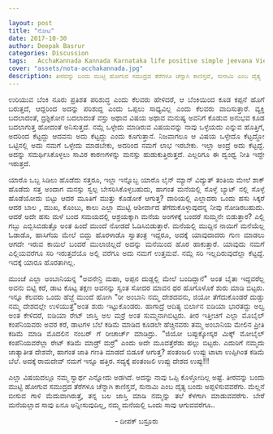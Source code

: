 ```yaml
---

layout: post
title: "ನೋಟ"
date: 2017-10-30
author: Deepak Basrur
categories: Discussion
tags:	AcchaKannada Kannada Karnataka life positive simple jeevana View Good Bad Experience
cover: "assets/nota-acchakannada.jpg"
description: ತೀರವನ್ನು ಬಂದು ಮುಟ್ಟಿ ಹೋಗುವ ಸಮುದ್ರದ ತೆರೆಗಳೂ ಚೆನ್ನಾಗಿ ಕಾಣಿಸ್ತವೆ, ಸುನಾಮಿ ಎಂಬ ದೈತ್ಯ ಬಂದು ಅಪ್ಪಳಿಸುವವರೆಗು!
---
```


<p align="justify">ಉರಿಯುವ ಬೆಂಕಿ ನೂರು ಪ್ರತಿಶತ ಪರಿಶುದ್ಧ ಎಂದು ಕೆಲವರು ಹೇಳಿದರೆ, ಆ ಬೆಂಕಿಯಿಂದ ಕೂಡ ಕಪ್ಪನೆ ಹೊಗೆ ಬರುತ್ತದೆ, ಆದ್ದರಿಂದ ಅದನ್ನು ಪರಿಶುದ್ದ ಎಂದು ಒಪ್ಪಲು ಸಾಧ್ಯವಿಲ್ಲ ಎಂದು ಕೆಲವರು ವಾದಿಸುತ್ತಾರೆ. ವ್ಯಕ್ತಿ  ಬದಲಾದಂತೆ, ದ್ರಶ್ಟಿಕೋನ ಬದಲಾದಂತೆ ವಸ್ತು ಅಥಾವ ವಿಷಯ ಅಥಾವ ಮನುಷ್ಯ ಅವನಿಗೆ ಕೊಡುವ ಅನುಭವ ಕೂಡ ಬದಲಾಗುತ್ತ ಹೋದಂತೆ ಅನಿಸುತ್ತದೆ. ನಮ್ಗೆ ಒಳ್ಳೇದು ಮಾಡಿರುವ ವಿಷಯವನ್ನು ನಾವು ಒಳ್ಳೆಯದು ಎನ್ನುವ ಹೊತ್ತಿಗೆ, ಅದರಿಂದ ಕೆಟ್ಟದ್ದು ಆದವನು ಅದು ಕೆಟ್ಟದ್ದು ಎಂದು ಕೂಗುತ್ತಾನೆ. ನಿಜವಾಗಲೂ ಆ ವಿಷಯ ಒಳ್ಳೇದೊ ಕೆಟ್ಟದ್ದೋ ಒಟ್ಟಿನಲ್ಲಿ ಅದು ನಮಗೆ ಒಳ್ಳೇದು ಮಾಡಬೇಕು, ಅದರಿಂದ ನಮಗೆ ಲಾಭ ಇರಬೇಕು. ಇಲ್ಲಾ ಅಂದ್ರೆ ಅದು ಕೆಟ್ಟದ್ದೆ. ಅದನ್ನು ಸಮರ್ಥಿಸಿಕೊಳ್ಳಲು ಸಾವಿರ ಕಾರಣಗಳನ್ನು ಮನಸ್ಸು ಹುಡುಕುತ್ತಿರುತ್ತದೆ. ಎಲ್ಲರಿಗೂ  ಈ ದ್ವಂಧ್ವ ನೀತಿ ಇದ್ದೇ ಇರುತ್ತದೆ.</p>
<p align="justify">ಯಾರೊ ಒಬ್ಬ ಸಿಡಿಲು ಹೊಡೆದು ಸತ್ತರೂ, ಇಲ್ಲಾ ಇನ್ನೊಬ್ಬ ಯಾರೊ ಲೈನ್ ಮ್ಯಾನ್ ವಿದ್ಯುತ್ ತಂತಿಯ ಮೇಲೆ ಶಾಕ್  ಹೊಡೆದು ಸತ್ತ ಅಂದಾಗ ಮನಸ್ಸು ಸ್ವಲ್ಪ ಬೇಸರಿಸಿಕೊಳ್ಳಬಹುದು, ಹಾಗಂತ ಮನೆಯಲ್ಲಿ ಸೊಳ್ಳೆ ಬ್ಯಾಟ್ ನಲ್ಲಿ ಸೊಳ್ಳೆ ಹೊಡೆಯೋದು ಬಿಟ್ಟು ಆದರ ಮೂತಿಗೆ ಮುತ್ತು ಕೊಡೋಕೆ ಆಗುತ್ತ?  ದಾರಿಯಲ್ಲಿ ಎಲ್ಲಾದರು ಒಂದು ಹಸು ಸಿಕ್ಕರೆ ಆದರ ಬಾಲ , ಮುಖ, ಕೊಂಬು, ಕಾಲು ಎಲ್ಲಾ ಮುಟ್ಟಿ ಆಶೀರ್ವಾದ ತೆಗೆದುಕೊಳ್ಳುವುದನ್ನ ನೀವು ನೋಡಿರಬಹುದು. ಆದರೆ ಅದೇ ಹಸು ಮಳೆ ಬಂದ ಸಮಯದಲ್ಲಿ ಆಶ್ರಯಕ್ಕಾಗಿ ಮನೆಯ ಅಂಗಳಕ್ಕೆ ಬಂದರೆ ಸುಮ್ಮನೇ ಬಿಡುತ್ತಾರ? ಎಲ್ಲಿ ಗಬ್ಬು ಎಬ್ಬಿಸಿಬಿಡುತ್ತೊ ಅಂತ ಹಿಂದೆ ಮುಂದೆ ನೋಡದೆ ಓಡಿಸಿಬಿಡುತ್ತಾರೆ. ಮನೆಯಲ್ಲಿ ಮುದ್ದಿನ ನಾಯಿಗೆ ಮನೆಯೆಲ್ಲ ಓಡಾಡೊ, ಹಾಸಿಗೆಯ ಮೇಲೆ ಬಿದ್ದು ಹೊರಳಾಡೊ ಸ್ವಾತಂತ್ರ ಇದ್ದರೂ, ಅದಕ್ಕೆ ಯಾವುದಾದರು ಗುಣ ಮಾಡಲು ಆಗದೇ ಇರುವ ಕಾಯಿಲೆ ಬಂದರೆ ಮುಲಾಜಿಲ್ಲದೆ ಅದನ್ನು ಮನೆಯಿಂದ ಹೊರ ಹಾಕುತ್ತಾರೆ. ಯಾವುದು ನಮಗೆ ಎಲ್ಲಿಯವರೆಗೂ  ಸರಿ ಇರುತ್ತದೆಯೊ ಅಲ್ಲಿ ವರೆಗೂ ಅದು ನಮಗೆ ಉತ್ತಮವೆ. ನಮ್ಗೆ ಸರಿ ಇಲ್ಲದಿರುವುದೆಲ್ಲಾ ಕೆಟ್ಟದ್ದೆ. ಇದಕ್ಕೆ ಯಾರೂ ಹೊರತಾಗಿಲ್ಲ.</p>
<p align="justify">ಮುಂಚೆ ಎಲ್ಲಾ ಅಂಬಾನಿಯನ್ನ "ಅವನೇನ್ರಿ ಮಹಾ, ಅಪ್ಪನ ದುಡ್ಡಲ್ಲಿ ಮೇಲೆ ಬಂದಿದ್ದಾನೆ"  ಅಂತ ಬೈತಾ ಇದ್ದವರೆಲ್ಲ ಅವನು ಬಿಟ್ಟಿ ಕರೆ, ಡಾಟ ಕೊಟ್ಟ ತಕ್ಷಣ ಅವನನ್ನು ಸ್ವಂತ ಸೋದರ ಮಾವನ ಥರ ಹೊಗೊಳೊಕೆ ಶುರು ಮಾಡಿ ಬಿಟ್ಟರು. ಇನ್ನೂ ಕೆಲವರು ಒಂದು ಹೆಜ್ಜೆ ಮುಂದೆ ಹೋಗಿ "ರೀ ಅಂಬಾನಿ ನಮ್ಮ ದೇಶದವನು, ಜಿಯೋ ತೆಗೆದುಕೊಂಡರೆ ದುಡ್ಡು ನಮ್ಮ ದೇಶದಲ್ಲೇ ಉಳಿಯುತ್ತೆ"ಅಂತ ಶುರು ಇಟ್ಟುಕೊಂಡರು. ಹಾಗಾದ್ರೆ ಆದಿತ್ಯ ಬಿರ್ಲಾನ ಐಡಿಯಾ ಭಾರತದ್ದು ಅಲ್ವ ಅಂತ ಕೇಳಿದರೆ, ಐಡಿಯಾ ರೇಟ್ ಜಾಸ್ತಿ ಅಲ ಮರ್ರೆ ಅಂತ ಸುಮ್ಮನಾಗಿಬಿಟ್ಟರು. ತೀರ ಇತ್ತೀಚಿಗೆ ಎಲ್ಲಾ ಮೊಬೈಲ್ ಕಂಪೆನಿಯವರು ಅವರ ಕರೆ, ಡಾಟಗಳ ಬೆಲೆ ಕಡಿಮೆ ಮಾಡಿದ ಕೂಡಲೇ ಹೆಚ್ಚಿನವರು ತಮ್ಮ ಅಂಬಾನಿಯ ಮೇಲಿನ ಪ್ರೀತಿ ಕಡಿಮೆ ಮಾಡಿ ಮೊದಲಿನ ನಂಬರ್ ಗೆ ರೀಚಾರ್ಚ್ ಮಾಡಿದ್ರು. "ಜಿಯೋ ಬಪ್ಪುಕ್ಕೋಸ್ಕರ ಮಿಕ್ಕ್ ಮೋಬೈಲ್ ಕಂಪೆನಿಯವರೆಲ್ಲಾ ರೇಟ್ ಕಡಿಮೆ ಮಾಡ್ರ್ ಮರ್ರೆ" ಎಂದು ಅದೇ ಮೂವತ್ತೆರೆಡು ಹಲ್ಲು ಬಿಟ್ಟರು. ಎದುರಿಗೆ ನಮ್ಮದು ಜಾತ್ಯಾತೀತ ದೇಶವೇ, ಹಾಗಂತ ಜಾತಿ ಗಣತಿ ಮಾಡದೆ ಬಿಡೂಕೆ ಆಗುತ್ತ? ಪಂತಂಜಲಿ ಉಪ್ಪು ಟಾಟಾ ಉಪ್ಪಿಗಿಂತ ಕಡಿಮೆ ಬೆಲೆ. ಅದಕ್ಕೆ ರಾಮದೇವ್ ನಮಗೆ ಇನ್ನೂ ಹತ್ತಿರ. ಸದ್ಯಕ್ಕೆ ಪಂತಂಜಲಿ ಉಪ್ಪು ದೇಶದ ಉಪ್ಪು!!!</p>
<p align="justify">ಎಲ್ಲಾ ವಿಷಯದಲ್ಲೂ ನಮ್ಮ ಸ್ವಾರ್ಥ ಎನ್ನೋದು ಅಡಗಿದೆ. ಅದನ್ನು ನಾವು ಒಪ್ಪಿ ಕೊಳ್ಳೋದಿಲ್ಲ ಅಷ್ಟೆ. ತೀರವನ್ನು ಬಂದು ಮುಟ್ಟಿ ಹೋಗುವ ಸಮುದ್ರದ ತೆರೆಗಳೂ ಚೆನ್ನಾಗಿ ಕಾಣಿಸ್ತವೆ, ಸುನಾಮಿ ಎಂಬ ದೈತ್ಯ ಬಂದು ಅಪ್ಪಳಿಸುವವರೆಗು. ಮೆಲ್ಲನೆ ಬೀಸುವ ಗಾಳಿ ಮೆದುವಾಗಿರುತ್ತೆ, ತನ್ನ ಬಲ ಜಾಸ್ತಿ ಮಾಡಿ ನಮ್ಮನ್ನು ತಲೆ ಕೆಳಗಾಗಿ ಮಾಡುವವರೆಗು. ಬೇರೆ ಮನೆಯಲ್ಲಾದ ಸಾವು ಏನೂ ಅನ್ನೀಸುವುದಿಲ್ಲ, ನಮ್ಮ ಮನೆಯಲ್ಲಿ ಒಂದು ಸಾವು ಆಗುವವರೆಗೂ..</p>

<p align="center">- ದೀಪಕ್ ಬಸ್ರೂರು</p>
